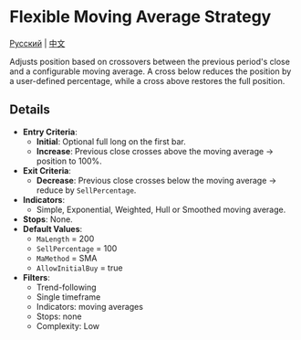 # Flexible Moving Average Strategy
[Русский](README_ru.md) | [中文](README_cn.md)

Adjusts position based on crossovers between the previous period's close and a configurable moving average. A cross below reduces the position by a user-defined percentage, while a cross above restores the full position.

## Details

- **Entry Criteria**:
  - **Initial**: Optional full long on the first bar.
  - **Increase**: Previous close crosses above the moving average → position to 100%.
- **Exit Criteria**:
  - **Decrease**: Previous close crosses below the moving average → reduce by `SellPercentage`.
- **Indicators**:
  - Simple, Exponential, Weighted, Hull or Smoothed moving average.
- **Stops**: None.
- **Default Values**:
  - `MaLength` = 200
  - `SellPercentage` = 100
  - `MaMethod` = SMA
  - `AllowInitialBuy` = true
- **Filters**:
  - Trend-following
  - Single timeframe
  - Indicators: moving averages
  - Stops: none
  - Complexity: Low

